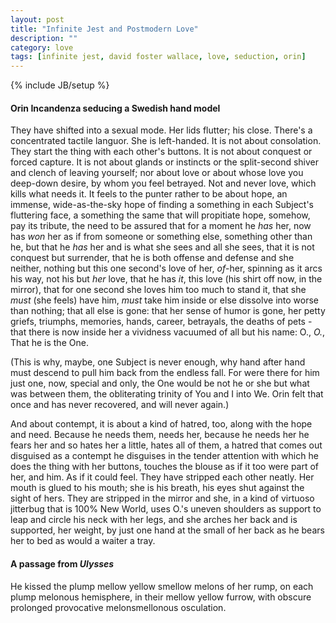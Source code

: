 ```yaml
---
layout: post
title: "Infinite Jest and Postmodern Love"
description: ""
category: love
tags: [infinite jest, david foster wallace, love, seduction, orin]
---
```

{% include JB/setup %}
#### Orin Incandenza seducing a Swedish hand model

They have shifted into a sexual mode. Her lids flutter; his close. There's a concentrated tactile languor. She is left-handed. It is not about consolation. They start the thing with each other's buttons. It is not about conquest or forced capture. It is not about glands or instincts or the split-second shiver and clench of leaving yourself; nor about love or about whose love you deep-down desire, by whom you feel betrayed. Not and never love, which kills what needs it. It feels to the punter rather to be about hope, an immense, wide-as-the-sky hope of finding a something in each Subject's fluttering face, a something the same that will propitiate hope, somehow, pay its tribute, the need to be assured that for a moment he *has* her, now has *won* her as if from someone or something else, something other than he, but that he *has* her and is what she sees and all she sees, that it is not conquest but surrender, that he is both offense and defense and she neither, nothing but this one second's love of her, *of*-her, spinning as it arcs his way, not his but *her* love, that he has *it*, this love (his shirt off now, in the mirror), that for one second she loves him too much to stand it, that she *must* (she feels) have him, *must* take him inside or else dissolve into worse than nothing; that all else is gone: that her sense of humor is gone, her petty griefs, triumphs, memories, hands, career, betrayals, the deaths of pets - that there is now inside her a vividness vacuumed of all but his name: O., *O.*, That he is the One.

(This is why, maybe, one Subject is never enough, why hand after hand must descend to pull him back from the endless fall. For were there for him just one, now, special and only, the One would be not he or she but what was between them, the obliterating trinity of You and I into We. Orin felt that once and has never recovered, and will never again.)

And about contempt, it is about a kind of hatred, too, along with the hope and need. Because he needs them, needs her, because he needs her he fears her and so hates her a little, hates all of them, a hatred that comes out disguised as a contempt he disguises in the tender attention with which he does the thing with her buttons, touches the blouse as if it too were part of her, and him. As if it could feel. They have stripped each other neatly. Her mouth is glued to his mouth; she is his breath, his eyes shut against the sight of hers. They are stripped in the mirror and she, in a kind of virtuoso jitterbug that is 100% New World, uses O.'s uneven shoulders as support to leap and circle his neck with her legs, and she arches her back and is supported, her weight, by just one hand at the small of her back as he bears her to bed as would a waiter a tray.

#### A passage from *Ulysses*

He kissed the plump mellow yellow smellow melons of her rump, on each plump melonous hemisphere, in their mellow yellow furrow, with obscure prolonged provocative melonsmellonous osculation.
